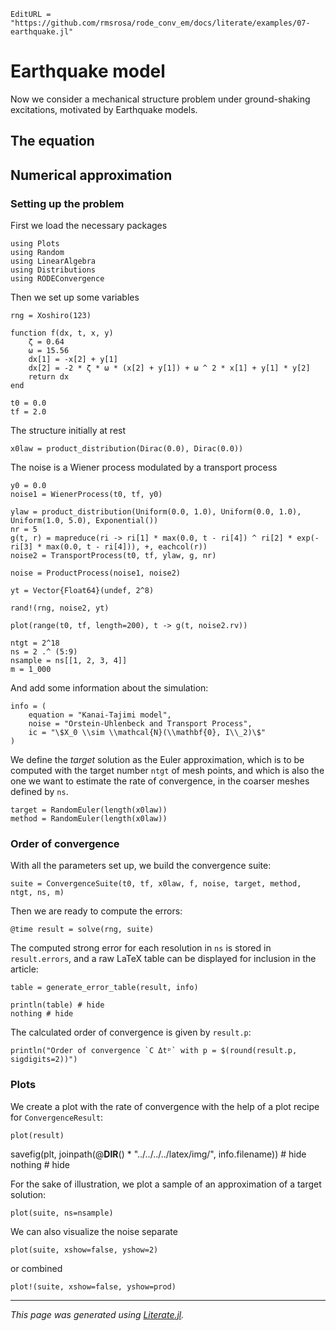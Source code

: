 ```@meta
EditURL = "https://github.com/rmsrosa/rode_conv_em/docs/literate/examples/07-earthquake.jl"
```

# Earthquake model

Now we consider a mechanical structure problem under ground-shaking excitations, motivated by Earthquake models.


## The equation

## Numerical approximation

### Setting up the problem

First we load the necessary packages

````@example 07-earthquake
using Plots
using Random
using LinearAlgebra
using Distributions
using RODEConvergence
````

Then we set up some variables

````@example 07-earthquake
rng = Xoshiro(123)

function f(dx, t, x, y)
    ζ = 0.64
    ω = 15.56
    dx[1] = -x[2] + y[1]
    dx[2] = -2 * ζ * ω * (x[2] + y[1]) + ω ^ 2 * x[1] + y[1] * y[2]
    return dx
end

t0 = 0.0
tf = 2.0
````

The structure initially at rest

````@example 07-earthquake
x0law = product_distribution(Dirac(0.0), Dirac(0.0))
````

The noise is a Wiener process modulated by a transport process

````@example 07-earthquake
y0 = 0.0
noise1 = WienerProcess(t0, tf, y0)

ylaw = product_distribution(Uniform(0.0, 1.0), Uniform(0.0, 1.0), Uniform(1.0, 5.0), Exponential())
nr = 5
g(t, r) = mapreduce(ri -> ri[1] * max(0.0, t - ri[4]) ^ ri[2] * exp(-ri[3] * max(0.0, t - ri[4])), +, eachcol(r))
noise2 = TransportProcess(t0, tf, ylaw, g, nr)

noise = ProductProcess(noise1, noise2)

yt = Vector{Float64}(undef, 2^8)

rand!(rng, noise2, yt)

plot(range(t0, tf, length=200), t -> g(t, noise2.rv))
````

````@example 07-earthquake
ntgt = 2^18
ns = 2 .^ (5:9)
nsample = ns[[1, 2, 3, 4]]
m = 1_000
````

And add some information about the simulation:

````@example 07-earthquake
info = (
    equation = "Kanai-Tajimi model",
    noise = "Orstein-Uhlenbeck and Transport Process",
    ic = "\$X_0 \\sim \\mathcal{N}(\\mathbf{0}, I\\_2)\$"
)
````

We define the *target* solution as the Euler approximation, which is to be computed with the target number `ntgt` of mesh points, and which is also the one we want to estimate the rate of convergence, in the coarser meshes defined by `ns`.

````@example 07-earthquake
target = RandomEuler(length(x0law))
method = RandomEuler(length(x0law))
````

### Order of convergence

With all the parameters set up, we build the convergence suite:

````@example 07-earthquake
suite = ConvergenceSuite(t0, tf, x0law, f, noise, target, method, ntgt, ns, m)
````

Then we are ready to compute the errors:

````@example 07-earthquake
@time result = solve(rng, suite)
````

The computed strong error for each resolution in `ns` is stored in `result.errors`, and a raw LaTeX table can be displayed for inclusion in the article:

````@example 07-earthquake
table = generate_error_table(result, info)

println(table) # hide
nothing # hide
````

The calculated order of convergence is given by `result.p`:

````@example 07-earthquake
println("Order of convergence `C Δtᵖ` with p = $(round(result.p, sigdigits=2))")
````

### Plots

We create a plot with the rate of convergence with the help of a plot recipe for `ConvergenceResult`:

````@example 07-earthquake
plot(result)
````

savefig(plt, joinpath(@__DIR__() * "../../../../latex/img/", info.filename)) # hide
nothing # hide

For the sake of illustration, we plot a sample of an approximation of a target solution:

````@example 07-earthquake
plot(suite, ns=nsample)
````

We can also visualize the noise separate

````@example 07-earthquake
plot(suite, xshow=false, yshow=2)
````

or combined

````@example 07-earthquake
plot!(suite, xshow=false, yshow=prod)
````

---

*This page was generated using [Literate.jl](https://github.com/fredrikekre/Literate.jl).*

